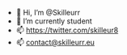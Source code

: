 - 👋 Hi, I’m @Skilleurr
- 🌱 I’m currently student
- 📫 https://twitter.com/skilleur8 
- 📫  contact@skilleurr.eu
<!---
Skilleurr/Skilleurr is a ✨ special ✨ repository because its `README.md` (this file) appears on your GitHub profile.
You can click the Preview link to take a look at your changes.
--->
